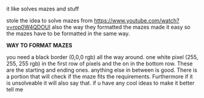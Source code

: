 it like solves mazes and stuff

stole the idea to solve mazes from https://www.youtube.com/watch?v=rop0W4QDOUI also the way they formatted the mazes made it easy so the mazes have to be formatted in the same way.

****WAY TO FORMAT MAZES****

you need a black border (0,0,0 rgb) all the way around. one white pixel (255, 255, 255 rgb) in the first row of pixels and the on in the bottom row. These are the starting and ending ones. anything else in between is good. There is a portion that will check if the maze fits the requirements. Furthermore if it is unsolveable it will also say that. if u have any cool ideas to make it better tell me
